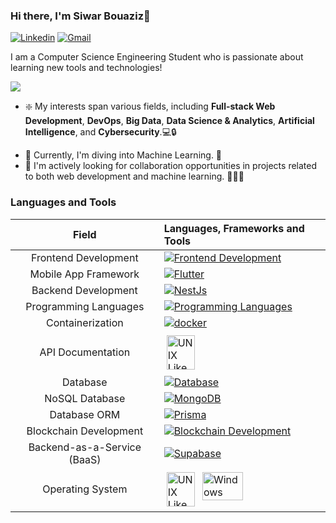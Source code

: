 ### Hi there, I'm Siwar Bouaziz👋
[![Linkedin](https://img.shields.io/badge/-siwar.bouaziz-blue?style=flat&logo=Linkedin&logoColor=white)](https://github.com/sywarba) [![Gmail](https://img.shields.io/badge/-siwar.bouaziz-c14438?style=flat&logo=Gmail&logoColor=white)](mailto:siwar.bouaziz@ensi-uma.tn
) 

I am a Computer Science Engineering Student who is passionate about learning new tools and technologies!


<a href="https://github.com/DenverCoder1/readme-typing-svg">
<img src="https://readme-typing-svg.herokuapp.com?lines=Computer+Science+Engineering+Student;Full+Stack+Developer;DevOps+Engineer;Data+Science+and+Artificial+Intelligence+enthusiast&center=false&width=500&height=50">
</a>

* :sparkle: My interests span various fields, including **Full-stack Web Development**, **DevOps**, **Big Data**, **Data Science & Analytics**, **Artificial Intelligence**, and **Cybersecurity**.💻🔒
- 🚀 Currently, I'm diving into Machine Learning. 🧠
- 🤝 I'm actively looking for collaboration opportunities in projects related to both web development and machine learning. 🤖👩‍💻

### Languages and Tools

Field | Languages, Frameworks and Tools
:---: | :---
Frontend Development | [![Frontend Development](https://skillicons.dev/icons?i=vue,react)](https://skillicons.dev)
Mobile App Framework | [![Flutter](https://skillicons.dev/icons?i=flutter)](https://skillicons.dev)
Backend Development |  [![NestJs](https://skillicons.dev/icons?i=nestjs)](https://skillicons.dev)
Programming Languages | [![Programming Languages](https://skillicons.dev/icons?i=py,java,js,c,cpp)](https://skillicons.dev)
Containerization | [![docker](https://skillicons.dev/icons?i=docker)](https://skillicons.dev)
API Documentation | <img src="https://th.bing.com/th/id/OIP.lLk42nYLkpFntb9OO7W9mAHaHm?pid=ImgDet&rs=1" alt="UNIX Like Systems" width="45" height="55"  style="vertical-align:top; margin:4px"> 
Database |  [![Database](https://skillicons.dev/icons?i=mysql,postgres)](https://skillicons.dev)
NoSQL Database | [![MongoDB](https://skillicons.dev/icons?i=mongodb)](https://skillicons.dev)
Database ORM | [![Prisma](https://skillicons.dev/icons?i=prisma)](https://skillicons.dev)
Blockchain Development | [![Blockchain Development](https://skillicons.dev/icons?i=solidity)](https://skillicons.dev)
Backend-as-a-Service (BaaS) | [![Supabase](https://skillicons.dev/icons?i=supabase)](https://skillicons.dev)
Operating System | <img src="https://upload.wikimedia.org/wikipedia/commons/thumb/3/35/Tux.svg/640px-Tux.svg.png" alt="UNIX Like Systems" width="45" height="55"  style="vertical-align:top; margin:4px"> <img src="https://blogs.windows.com/wp-content/uploads/prod/2020/08/windows-logo-social.png" alt="Windows" width="65" height="45"  style="vertical-align:top; margin:4px">